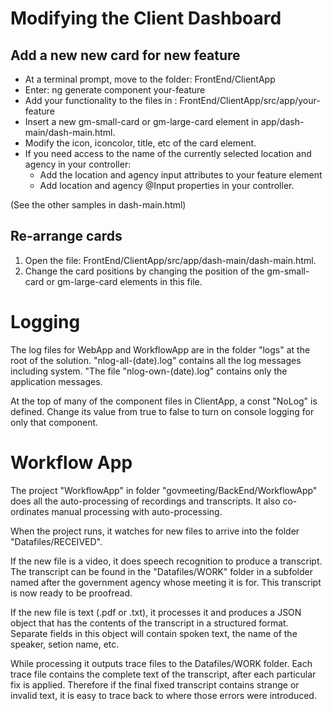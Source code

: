 # Modifying the Client Dashboard

## Add a new new card for new feature </h4>

*  At a terminal prompt, move to the folder: FrontEnd/ClientApp
*  Enter: ng generate component your-feature
*  Add your functionality to the files in : FrontEnd/ClientApp/src/app/your-feature
*  Insert a new gm-small-card or gm-large-card element in app/dash-main/dash-main.html.
*  Modify the icon, iconcolor, title, etc of the card element.
* If you need access to the name of the currently selected location and agency in your controller:
  * Add the location and agency input attributes to your feature element
  * Add location and agency @Input properties in your controller.

(See the other samples in dash-main.html)

## Re-arrange cards

1. Open the file: FrontEnd/ClientApp/src/app/dash-main/dash-main.html.
2. Change the card positions by
  changing the position of the gm-small-card or gm-large-card elements in this file.

# Logging

The log files for WebApp and WorkflowApp are in the folder "logs" at the root of the solution.
"nlog-all-(date).log" contains all the log messages including system.
"The file "nlog-own-(date).log" contains only the application messages.

At the top of many of the component files in ClientApp, a const "NoLog" is defined.
Change its value from true to false to turn on console logging for only that component.

# Workflow App

The  project "WorkflowApp" in folder "govmeeting/BackEnd/WorkflowApp" does all the auto-processing of recordings and transcripts.
It also co-ordinates manual processing with auto-processing.

When the project runs, it watches for new files to arrive into the folder "Datafiles/RECEIVED".

If the new file is a video,
it does speech recognition to produce a transcript. The transcript can be found in the "Datafiles/WORK" folder in a subfolder named after
the government agency whose meeting it is for. This transcript is
now ready to be proofread.

If the new file is text (.pdf or .txt), it processes it and
produces a JSON object that has the contents of the transcript in a structured format.
Separate fields in this object will contain spoken text, the name of the speaker, setion name, etc.

While processing it outputs trace files to the Datafiles/WORK folder. Each trace file contains the complete text of the transcript, after each particular fix is applied.
Therefore if the final fixed transcript contains strange or invalid text, it is easy to trace
back to where those errors were introduced.
